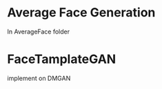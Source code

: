Average Face Generation
=========
In AverageFace folder

FaceTamplateGAN
===========
implement on DMGAN

